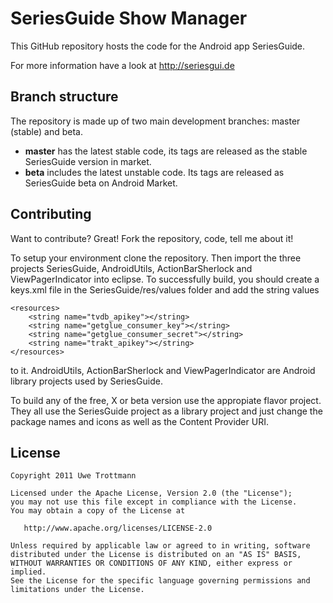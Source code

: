 SeriesGuide Show Manager
========================

This GitHub repository hosts the code for the Android app SeriesGuide.

For more information have a look at http://seriesgui.de

Branch structure
----------------

The repository is made up of two main development branches: master (stable) and beta.

* **master** has the latest stable code, its tags are released as the stable SeriesGuide version in market.
* **beta** includes the latest unstable code. Its tags are released as SeriesGuide beta on Android Market.

Contributing
------------

Want to contribute? Great! Fork the repository, code, tell me about it!

To setup your environment clone the repository. Then import the three projects SeriesGuide, AndroidUtils, ActionBarSherlock and ViewPagerIndicator into eclipse. To successfully build, you should create a keys.xml file in the SeriesGuide/res/values folder and add the string values 

    <resources>
        <string name="tvdb_apikey"></string>
        <string name="getglue_consumer_key"></string>
        <string name="getglue_consumer_secret"></string>
        <string name="trakt_apikey"></string>
    </resources>
	
to it. AndroidUtils, ActionBarSherlock and ViewPagerIndicator are Android library projects used by SeriesGuide.

To build any of the free, X or beta version use the appropiate flavor project. They all use the SeriesGuide project as a library project and just change the package names and icons as well as the Content Provider URI.

License
-------

    Copyright 2011 Uwe Trottmann

    Licensed under the Apache License, Version 2.0 (the "License");
    you may not use this file except in compliance with the License.
    You may obtain a copy of the License at

       http://www.apache.org/licenses/LICENSE-2.0

    Unless required by applicable law or agreed to in writing, software
    distributed under the License is distributed on an "AS IS" BASIS,
    WITHOUT WARRANTIES OR CONDITIONS OF ANY KIND, either express or implied.
    See the License for the specific language governing permissions and
    limitations under the License.
